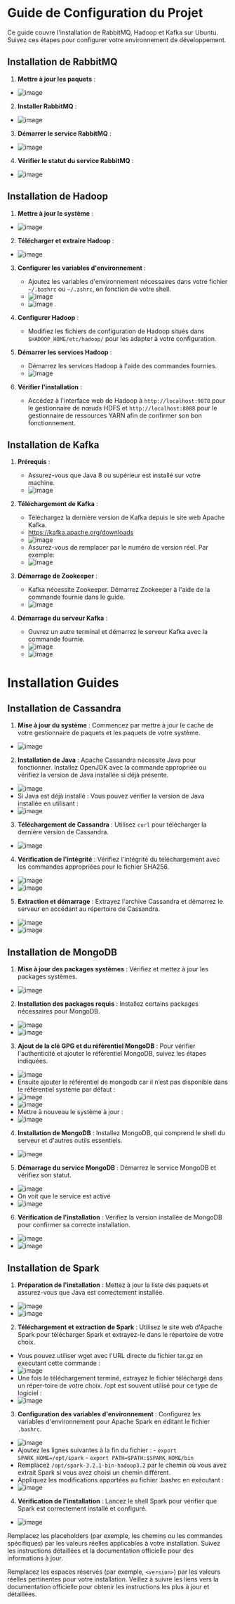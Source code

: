 # Guide de Configuration du Projet 

Ce guide couvre l'installation de RabbitMQ, Hadoop et Kafka sur Ubuntu. Suivez ces étapes pour configurer votre environnement de développement.

## Installation de RabbitMQ

1. **Mettre à jour les paquets** :
  - ![image](https://github.com/azzouzioussama/Project-IoT-Cloud-BigData/assets/78319392/67404e5d-4ab9-49d9-95f8-8295c71d9aa6)


2. **Installer RabbitMQ** :
  - ![image](https://github.com/azzouzioussama/Project-IoT-Cloud-BigData/assets/78319392/1debc304-ccee-4755-9b00-6ad4001cc9db)


3. **Démarrer le service RabbitMQ** :
  - ![image](https://github.com/azzouzioussama/Project-IoT-Cloud-BigData/assets/78319392/ea441f5c-f6d7-4cb0-8a7f-abaf149eed35)


4. **Vérifier le statut du service RabbitMQ** :
  - ![image](https://github.com/azzouzioussama/Project-IoT-Cloud-BigData/assets/78319392/7697fec9-05b1-40c6-8120-4edc07b6718e)


## Installation de Hadoop

1. **Mettre à jour le système** :
  - ![image](https://github.com/azzouzioussama/Project-IoT-Cloud-BigData/assets/78319392/dd557692-573b-430f-88ea-3c1618932e28)


2. **Télécharger et extraire Hadoop** :
  - ![image](https://github.com/azzouzioussama/Project-IoT-Cloud-BigData/assets/78319392/2a1e6439-33a0-4486-93ad-391b10a14899)


3. **Configurer les variables d'environnement** :
   - Ajoutez les variables d'environnement nécessaires dans votre fichier `~/.bashrc` ou `~/.zshrc`, en fonction de votre shell.
   - ![image](https://github.com/azzouzioussama/Project-IoT-Cloud-BigData/assets/78319392/c5486954-99b0-4016-9316-60f14adc1109)
   - ![image](https://github.com/azzouzioussama/Project-IoT-Cloud-BigData/assets/78319392/525c9e38-4a30-4579-8c44-99d725e9787f)



4. **Configurer Hadoop** :
   - Modifiez les fichiers de configuration de Hadoop situés dans `$HADOOP_HOME/etc/hadoop/` pour les adapter à votre configuration.

5. **Démarrer les services Hadoop** :
   - Démarrez les services Hadoop à l'aide des commandes fournies.
   - ![image](https://github.com/azzouzioussama/Project-IoT-Cloud-BigData/assets/78319392/9636aabc-c36c-44fd-bc40-1e6ba1c9409a)


6. **Vérifier l'installation** :
   - Accédez à l'interface web de Hadoop à `http://localhost:9870` pour le gestionnaire de nœuds HDFS et `http://localhost:8088` pour le gestionnaire de ressources YARN afin de confirmer son bon fonctionnement.

## Installation de Kafka

1. **Prérequis** :
   - Assurez-vous que Java 8 ou supérieur est installé sur votre machine.
   - ![image](https://github.com/azzouzioussama/Project-IoT-Cloud-BigData/assets/78319392/ea3e1fab-ec7d-4ef1-b014-4c5c3fc16b97)


2. **Téléchargement de Kafka** :
   - Téléchargez la dernière version de Kafka depuis le site web Apache Kafka.
   - https://kafka.apache.org/downloads
   - ![image](https://github.com/azzouzioussama/Project-IoT-Cloud-BigData/assets/78319392/a2e76ab3-47c8-4224-83cd-becf22d72707)
   - Assurez-vous de remplacer <version> par le numéro de version réel. Par exemple:
   - ![image](https://github.com/azzouzioussama/Project-IoT-Cloud-BigData/assets/78319392/9d4011b2-c2d2-4f41-9983-4555115ef917)


3. **Démarrage de Zookeeper** :
   - Kafka nécessite Zookeeper. Démarrez Zookeeper à l'aide de la commande fournie dans le guide.
   - ![image](https://github.com/azzouzioussama/Project-IoT-Cloud-BigData/assets/78319392/8dd73577-0700-40ea-9bf5-6c1844a7caca)


4. **Démarrage du serveur Kafka** :
   - Ouvrez un autre terminal et démarrez le serveur Kafka avec la commande fournie.
   - ![image](https://github.com/azzouzioussama/Project-IoT-Cloud-BigData/assets/78319392/5ea347df-2315-4d3c-9f64-ca3e5648ec87)
   - ![image](https://github.com/azzouzioussama/Project-IoT-Cloud-BigData/assets/78319392/d1aeaf5a-909d-4fca-8bff-4cc5fb9437e9)

# Installation Guides

## Installation de Cassandra

1. **Mise à jour du système** : Commencez par mettre à jour le cache de votre gestionnaire de paquets et les paquets de votre système.
  -  ![image](https://github.com/azzouzioussama/Project-IoT-Cloud-BigData/assets/78319392/161ecf3d-9243-48eb-a7c4-e41c4d7661d7)

2. **Installation de Java** : Apache Cassandra nécessite Java pour fonctionner. Installez OpenJDK avec la commande appropriée ou vérifiez la version de Java installée si déjà présente.
  -  ![image](https://github.com/azzouzioussama/Project-IoT-Cloud-BigData/assets/78319392/e6c3e756-3476-43b1-a515-9d514f5d1d7d)
  -  Si Java est déjà installé : Vous pouvez vérifier la version de Java installée en utilisant :
  -  ![image](https://github.com/azzouzioussama/Project-IoT-Cloud-BigData/assets/78319392/1cd35bc4-f85e-4b69-a052-b1c666401f8d)


3. **Téléchargement de Cassandra** : Utilisez `curl` pour télécharger la dernière version de Cassandra.
  -  ![image](https://github.com/azzouzioussama/Project-IoT-Cloud-BigData/assets/78319392/8bbb58f9-39c3-4ffc-9a7c-1ba7aadf0555)

4. **Vérification de l'intégrité** : Vérifiez l'intégrité du téléchargement avec les commandes appropriées pour le fichier SHA256.
  -  ![image](https://github.com/azzouzioussama/Project-IoT-Cloud-BigData/assets/78319392/5bd6d951-91bd-4493-b85d-2254ab082ba2)
  -  ![image](https://github.com/azzouzioussama/Project-IoT-Cloud-BigData/assets/78319392/dc758af4-c524-4220-8e02-f62783066c5e)


5. **Extraction et démarrage** : Extrayez l'archive Cassandra et démarrez le serveur en accédant au répertoire de Cassandra.
  -  ![image](https://github.com/azzouzioussama/Project-IoT-Cloud-BigData/assets/78319392/b47c60b7-c751-4aea-ac7c-89aaf1afe5ab)
  -  ![image](https://github.com/azzouzioussama/Project-IoT-Cloud-BigData/assets/78319392/2f448fdf-d1f3-4708-86ee-fd17775ac9af)


## Installation de MongoDB

1. **Mise à jour des packages systèmes** : Vérifiez et mettez à jour les packages systèmes.
  -  ![image](https://github.com/azzouzioussama/Project-IoT-Cloud-BigData/assets/78319392/8cbe13cb-9f53-4cbd-b3a4-dafb3be30f0d)

2. **Installation des packages requis** : Installez certains packages nécessaires pour MongoDB.
  -  ![image](https://github.com/azzouzioussama/Project-IoT-Cloud-BigData/assets/78319392/263b37dc-ab6e-42b4-8887-a482523954c9)
  -  ![image](https://github.com/azzouzioussama/Project-IoT-Cloud-BigData/assets/78319392/f0dfea0e-2f66-4bc5-8584-a98bbeb88e0b)


3. **Ajout de la clé GPG et du référentiel MongoDB** : Pour vérifier l'authenticité et ajouter le référentiel MongoDB, suivez les étapes indiquées.
  -  ![image](https://github.com/azzouzioussama/Project-IoT-Cloud-BigData/assets/78319392/f7d4cc2e-4b2d-42ee-ba43-988f705c9ea0)
  -  Ensuite ajouter le référentiel de mongodb car il n’est pas disponible dans le référentiel système par défaut :
  -  ![image](https://github.com/azzouzioussama/Project-IoT-Cloud-BigData/assets/78319392/fcfedd6f-a8a2-4af8-9127-e95415a21211)
  -  ![image](https://github.com/azzouzioussama/Project-IoT-Cloud-BigData/assets/78319392/ec659816-f42f-49fb-94fe-ba47038d0280)
  -  Mettre à nouveau le système à jour :
  -  ![image](https://github.com/azzouzioussama/Project-IoT-Cloud-BigData/assets/78319392/043239c2-4146-44a6-afc3-6b9ca231f164)


4. **Installation de MongoDB** : Installez MongoDB, qui comprend le shell du serveur et d'autres outils essentiels.
  -  ![image](https://github.com/azzouzioussama/Project-IoT-Cloud-BigData/assets/78319392/96d6956f-2e85-4f15-a179-e4d40d83b625)

5. **Démarrage du service MongoDB** : Démarrez le service MongoDB et vérifiez son statut.
  -  ![image](https://github.com/azzouzioussama/Project-IoT-Cloud-BigData/assets/78319392/2e2a3ee9-6470-4fed-91a0-f3b26f09b326)
  -  On voit que le service est activé
  -  ![image](https://github.com/azzouzioussama/Project-IoT-Cloud-BigData/assets/78319392/48e7e986-337d-486a-bf98-3510df2625f4)


6. **Vérification de l'installation** : Vérifiez la version installée de MongoDB pour confirmer sa correcte installation.
  -  ![image](https://github.com/azzouzioussama/Project-IoT-Cloud-BigData/assets/78319392/947daa9d-cfdb-4ffd-9625-6fc699090df0)
  -  ![image](https://github.com/azzouzioussama/Project-IoT-Cloud-BigData/assets/78319392/aaf32e1b-47e8-406c-8231-28907e6e0a30)



## Installation de Spark

1. **Préparation de l'installation** : Mettez à jour la liste des paquets et assurez-vous que Java est correctement installée.
  -  ![image](https://github.com/azzouzioussama/Project-IoT-Cloud-BigData/assets/78319392/80d6228f-d501-40b9-b052-c81119dd1f54)
  -  ![image](https://github.com/azzouzioussama/Project-IoT-Cloud-BigData/assets/78319392/fd4b36d8-d687-4195-a448-04a666a789df)


2. **Téléchargement et extraction de Spark** : Utilisez le site web d'Apache Spark pour télécharger Spark et extrayez-le dans le répertoire de votre choix.
  -  Vous pouvez utiliser wget avec l'URL directe du fichier tar.gz en executant cette commande :
  -  ![image](https://github.com/azzouzioussama/Project-IoT-Cloud-BigData/assets/78319392/b53ad8db-46f7-47bf-973d-7e0b1781dedc)
  -  Une fois le téléchargement terminé, extrayez le fichier téléchargé dans un réper-toire de votre choix. /opt est souvent utilisé pour ce type de logiciel :
  -  ![image](https://github.com/azzouzioussama/Project-IoT-Cloud-BigData/assets/78319392/b50f17a2-9427-4377-a48e-c120ca1199c6)


3. **Configuration des variables d'environnement** : Configurez les variables d'environnement pour Apache Spark en éditant le fichier `.bashrc`.
  -  ![image](https://github.com/azzouzioussama/Project-IoT-Cloud-BigData/assets/78319392/6ef9e6eb-9a24-455b-9471-4ab605e36d7e)
  -  Ajoutez les lignes suivantes à la fin du fichier :
          - `export SPARK_HOME=/opt/spark`
          - `export PATH=$PATH:$SPARK_HOME/bin`
  - Remplacez `/opt/spark-3.2.1-bin-hadoop3.2` par le chemin où vous avez extrait Spark si vous avez choisi un chemin différent.
  - Appliquez les modifications apportées au fichier .bashrc en exécutant :
  - ![image](https://github.com/azzouzioussama/Project-IoT-Cloud-BigData/assets/78319392/f4fc6b05-219a-424a-adad-4c8fafcb7a9e)


4. **Vérification de l'installation** : Lancez le shell Spark pour vérifier que Spark est correctement installé et configuré.
  -  ![image](https://github.com/azzouzioussama/Project-IoT-Cloud-BigData/assets/78319392/53a0f596-99d1-4339-ab46-16a56a78694d)


Remplacez les placeholders (par exemple, les chemins ou les commandes spécifiques) par les valeurs réelles applicables à votre installation. Suivez les instructions détaillées et la documentation officielle pour des informations à jour.


Remplacez les espaces réservés (par exemple, `<version>`) par les valeurs réelles pertinentes pour votre installation. Veillez à suivre les liens vers la documentation officielle pour obtenir les instructions les plus à jour et détaillées.
